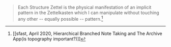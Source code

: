 > Each Structure Zettel is the physical manifestation of an implicit pattern in the Zettelkasten which I can manipulate without touching any other -- equally possible -- pattern.[^1]

[^1]: [[sfast, April 2020, Hierarchical Branched Note Taking and The Archive App(is topography important?)]]